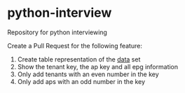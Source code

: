 # python-interview
Repository for python interviewing

Create a Pull Request for the following feature: 

1. Create table representation of the [data](https://github.com/akinross/python-interview/blob/main/data/tenants.json) set
2. Show the tenant key, the ap key and all epg information
3. Only add tenants with an even number in the key
4. Only add aps with an odd number in the key
